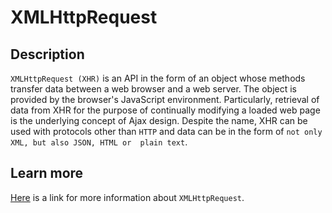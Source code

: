 # XMLHttpRequest
## Description
`XMLHttpRequest (XHR)` is an API in the form of an object whose methods transfer data between a web browser and a web 
server. The object is provided by the browser's JavaScript environment. Particularly, retrieval of data from XHR for 
the purpose of continually modifying a loaded web page is the underlying concept of Ajax design. Despite the name, XHR 
can be used with protocols other than `HTTP` and data can be in the form of `not only XML, but also JSON, HTML or 
plain text`.
## Learn more
[Here](https://en.wikipedia.org/wiki/Web_server) is a link for more information about `XMLHttpRequest`.
